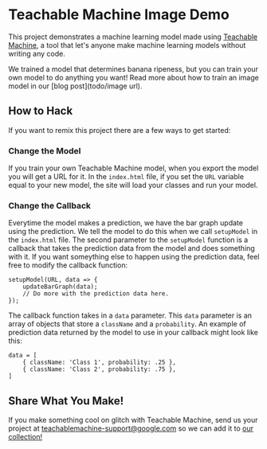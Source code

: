 # Teachable Machine Image Demo

This project demonstrates a machine learning model made using [Teachable Machine](https://teachablemachine.withgoogle.com/),
a tool that let's anyone make machine learning models without writing any code. 

We trained a model that determines banana ripeness, but you can train your own model to do anything you want! 
Read more about how to train an image model in our [blog post](todo/image url).

## How to Hack

If you want to remix this project there are a few ways to get started:

### Change the Model

If you train your own Teachable Machine model, when you export the model you will get a URL for it. In the `index.html` file, 
if you set the `URL` variable equal to your new model, the site will load your classes and run your model.

### Change the Callback

Everytime the model makes a prediction, we have the bar graph update using the prediction. We tell the model to do this when we call 
`setupModel` in the `index.html` file. The second parameter to the `setupModel` function is a callback that takes the prediction data 
from the model and does something with it. If you want someything else to happen using the prediction data, feel free to modify the 
callback function:
```
setupModel(URL, data => {
    updateBarGraph(data);
    // Do more with the prediction data here.
});
```
The callback function takes in a `data` parameter. This `data` parameter is an array of objects that store a `className` and a `probability`. 
An example of prediction data returned by the model to use in your callback might look like this:
```
data = [
    { className: 'Class 1', probability: .25 },
    { className: 'Class 2', probability: .75 },
]
```

## Share What You Make!
If you make something cool on glitch with Teachable Machine,
send us your project at [teachablemachine-support@google.com](mailto:teachablemachine-support@google.com) 
so we can add it to [our collection!](https://glitch.com/@teachablemachine/teachable-machine-showcase)


